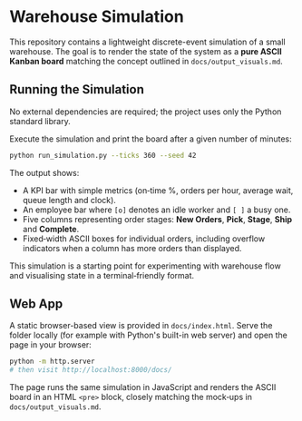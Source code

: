 # Warehouse Simulation

This repository contains a lightweight discrete-event simulation of a small
warehouse.  The goal is to render the state of the system as a **pure ASCII
Kanban board** matching the concept outlined in `docs/output_visuals.md`.

## Running the Simulation

No external dependencies are required; the project uses only the Python
standard library.

Execute the simulation and print the board after a given number of minutes:

```bash
python run_simulation.py --ticks 360 --seed 42
```

The output shows:

* A KPI bar with simple metrics (on‑time %, orders per hour, average wait,
  queue length and clock).
* An employee bar where `[o]` denotes an idle worker and `[ ]` a busy one.
* Five columns representing order stages: **New Orders**, **Pick**, **Stage**,
  **Ship** and **Complete**.
* Fixed‑width ASCII boxes for individual orders, including overflow indicators
  when a column has more orders than displayed.

This simulation is a starting point for experimenting with warehouse flow and
visualising state in a terminal‑friendly format.

## Web App

A static browser-based view is provided in `docs/index.html`.  Serve the folder
locally (for example with Python's built-in web server) and open the page in
your browser:

```bash
python -m http.server
# then visit http://localhost:8000/docs/
```

The page runs the same simulation in JavaScript and renders the ASCII board in
an HTML `<pre>` block, closely matching the mock‑ups in
`docs/output_visuals.md`.
